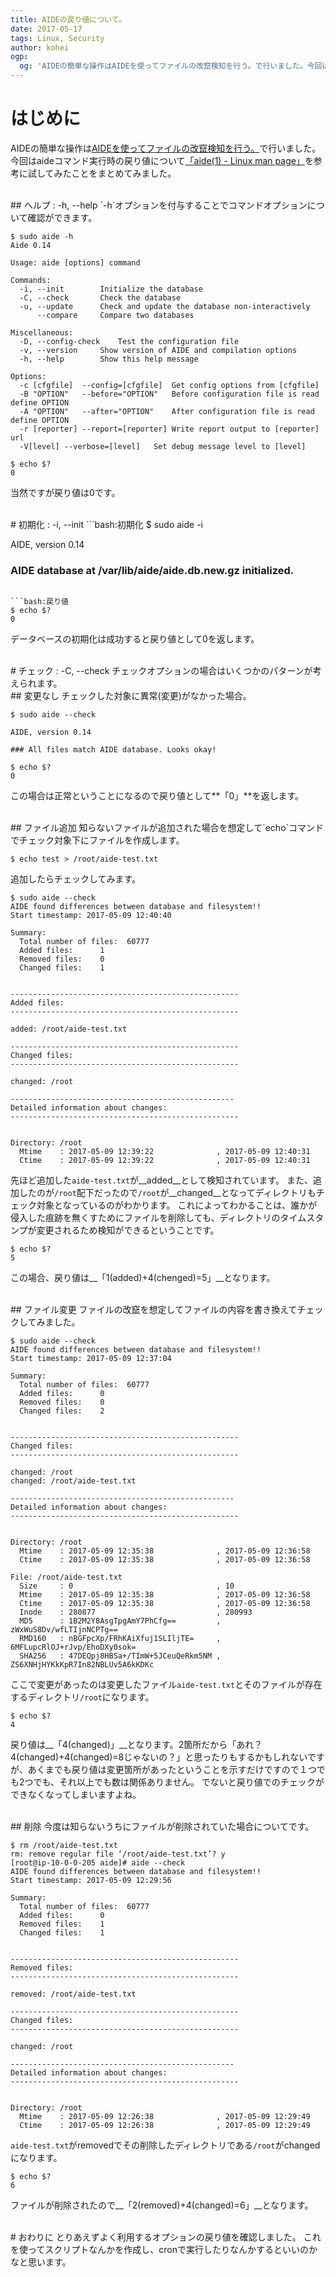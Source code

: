 ```yaml
---
title: AIDEの戻り値について。
date: 2017-05-17
tags: Linux, Security
author: kohei
ogp:
  og: 'AIDEの簡単な操作はAIDEを使ってファイルの改竄検知を行う。で行いました。今回はaideコマンド実行時の戻り値について「aide(1) - Linux man page」を参考に試してみたことをまとめてみました。'
---
```


# はじめに
AIDEの簡単な操作は[AIDEを使ってファイルの改竄検知を行う。](http://qiita.com/kooohei/items/bcf34fd82c2f98b0b559)で行いました。
今回はaideコマンド実行時の戻り値について[「aide(1) - Linux man page」](https://linux.die.net/man/1/aide)を参考に試してみたことをまとめてみました。

<br>
## ヘルプ : -h, --help
`-h`オプションを付与することでコマンドオプションについて確認ができます。

```bash:ヘルプ
$ sudo aide -h
Aide 0.14 

Usage: aide [options] command

Commands:
  -i, --init		Initialize the database
  -C, --check		Check the database
  -u, --update		Check and update the database non-interactively
      --compare		Compare two databases

Miscellaneous:
  -D, --config-check	Test the configuration file
  -v, --version		Show version of AIDE and compilation options
  -h, --help		Show this help message

Options:
  -c [cfgfile]	--config=[cfgfile]	Get config options from [cfgfile]
  -B "OPTION"	--before="OPTION"	Before configuration file is read define OPTION
  -A "OPTION"	--after="OPTION"	After configuration file is read define OPTION
  -r [reporter]	--report=[reporter]	Write report output to [reporter] url
  -V[level]	--verbose=[level]	Set debug message level to [level]
```

```bash:戻り値
$ echo $?
0
```

当然ですが戻り値は0です。


<br>
# 初期化 : -i, --init
```bash:初期化
$ sudo aide -i

AIDE, version 0.14

### AIDE database at /var/lib/aide/aide.db.new.gz initialized.
```

```bash:戻り値
$ echo $?
0
```
データベースの初期化は成功すると戻り値として0を返します。


<br>
# チェック : -C, --check
チェックオプションの場合はいくつかのパターンが考えられます。

<br>
## 変更なし
チェックした対象に異常(変更)がなかった場合。

```bash:チェック
$ sudo aide --check

AIDE, version 0.14

### All files match AIDE database. Looks okay!
```

```bash:戻り値
$ echo $?
0
```
この場合は正常ということになるので戻り値として**「0」**を返します。


<br>
## ファイル追加
知らないファイルが追加された場合を想定して`echo`コマンドでチェック対象下にファイルを作成します。

```bash:ファイル追加
$ echo test > /root/aide-test.txt
```
追加したらチェックしてみます。

```bash:チェック
$ sudo aide --check
AIDE found differences between database and filesystem!!
Start timestamp: 2017-05-09 12:40:40

Summary:
  Total number of files:  60777
  Added files:      1
  Removed files:    0
  Changed files:    1


---------------------------------------------------
Added files:
---------------------------------------------------

added: /root/aide-test.txt

---------------------------------------------------
Changed files:
---------------------------------------------------

changed: /root

--------------------------------------------------
Detailed information about changes:
---------------------------------------------------


Directory: /root
  Mtime    : 2017-05-09 12:39:22              , 2017-05-09 12:40:31
  Ctime    : 2017-05-09 12:39:22              , 2017-05-09 12:40:31
```

先ほど追加した`aide-test.txt`が__added__として検知されています。
また、追加したのが`/root`配下だったので`/root`が__changed__となってディレクトリもチェック対象となっているのがわかります。
これによってわかることは、誰かが侵入した痕跡を無くすためにファイルを削除しても、ディレクトリのタイムスタンプが変更されるため検知ができるということです。

```bash:戻り値
$ echo $?
5
```
この場合、戻り値は__「1(added)+4(chenged)=5」__となります。


<br>
## ファイル変更
ファイルの改竄を想定してファイルの内容を書き換えてチェックしてみました。

```bash:チェック
$ sudo aide --check
AIDE found differences between database and filesystem!!
Start timestamp: 2017-05-09 12:37:04

Summary:
  Total number of files:  60777
  Added files:      0
  Removed files:    0
  Changed files:    2


---------------------------------------------------
Changed files:
---------------------------------------------------

changed: /root
changed: /root/aide-test.txt

--------------------------------------------------
Detailed information about changes:
---------------------------------------------------


Directory: /root
  Mtime    : 2017-05-09 12:35:38              , 2017-05-09 12:36:58
  Ctime    : 2017-05-09 12:35:38              , 2017-05-09 12:36:58

File: /root/aide-test.txt
  Size     : 0                                , 10
  Mtime    : 2017-05-09 12:35:38              , 2017-05-09 12:36:58
  Ctime    : 2017-05-09 12:35:38              , 2017-05-09 12:36:58
  Inode    : 280877                           , 280993
  MD5      : 1B2M2Y8AsgTpgAmY7PhCfg==         , zWxWuS8Dv/wfLTIjnNCPTg==
  RMD160   : nBGFpcXp/FRhKAiXfuj1SLIljTE=     , 6MFLupcRlOJ+rJvp/EhoDXy0sok=
  SHA256   : 47DEQpj8HBSa+/TImW+5JCeuQeRkm5NM , ZS6XNHjHYKkKpR7In82NBLUv5A6kKDKc
```
ここで変更があったのは変更したファイル`aide-test.txt`とそのファイルが存在するディレクトリ`/root`になります。

```bash:戻り値
$ echo $?
4
```
戻り値は__「4(changed)」__となります。2箇所だから「あれ？4(changed)+4(changed)=8じゃないの？」と思ったりもするかもしれないですが、あくまでも戻り値は変更箇所があったということを示すだけですので１つでも2つでも、それ以上でも数は関係ありません。
でないと戻り値でのチェックができなくなってしまいますよね。


<br>
## 削除
今度は知らないうちにファイルが削除されていた場合についてです。

```bash:削除
$ rm /root/aide-test.txt 
rm: remove regular file ‘/root/aide-test.txt’? y
[root@ip-10-0-0-205 aide]# aide --check
AIDE found differences between database and filesystem!!
Start timestamp: 2017-05-09 12:29:56

Summary:
  Total number of files:  60777
  Added files:      0
  Removed files:    1
  Changed files:    1


---------------------------------------------------
Removed files:
---------------------------------------------------

removed: /root/aide-test.txt

---------------------------------------------------
Changed files:
---------------------------------------------------

changed: /root

--------------------------------------------------
Detailed information about changes:
---------------------------------------------------


Directory: /root
  Mtime    : 2017-05-09 12:26:38              , 2017-05-09 12:29:49
  Ctime    : 2017-05-09 12:26:38              , 2017-05-09 12:29:49
```
`aide-test.txt`がremovedでその削除したディレクトリである`/root`がchangedになります。

```bash:戻り値
$ echo $?
6
```
ファイルが削除されたので__「2(removed)+4(changed)=6」__となります。


<br>
# おわりに
とりあえずよく利用するオプションの戻り値を確認しました。
これを使ってスクリプトなんかを作成し、cronで実行したりなんかするといいのかなと思います。

